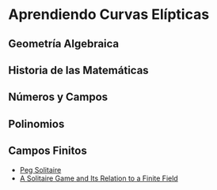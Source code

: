 # Aprendiendo Curvas Elípticas

## Geometría Algebraica

## Historia de las Matemáticas

## Números y Campos

## Polinomios

## Campos Finitos

- [Peg Solitaire](https://en.wikipedia.org/wiki/Peg_solitaire)
- [A Solitaire Game and Its Relation to a Finite Field](http://alexandria.tue.nl/repository/freearticles/598441.pdf)
